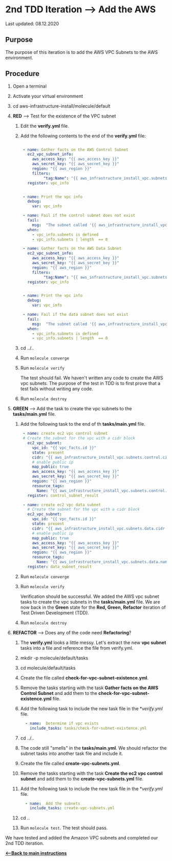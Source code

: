 # 2nd TDD Iteration --> Add the AWS 

Last updated: 08.12.2020

## Purpose

The purpose of this iteration is to add the AWS VPC Subnets to the AWS environment.

## Procedure

1. Open a terminal
2. Activate your virtual environment
1. cd aws-infrastructure-install/molecule/default

1. **RED** --> Test for the existence of the VPC subnet
    
    1. Edit the **verify.yml** file.
    
    1. Add the following contents to the end of the **verify.yml** file:
    
          ```yaml
    
           - name: Gather facts on the AWS Control Subnet
             ec2_vpc_subnet_info:
               aws_access_key: "{{ aws_access_key }}"
               aws_secret_key: "{{ aws_secret_key }}"
               region: "{{ aws_region }}"
               filters:
                    "tag:Name": "{{ aws_infrastructure_install_vpc.subnets.control.name }}"
             register: vpc_info
    
    
           - name: Print the vpc info
             debug:
               var: vpc_info
    
           - name: Fail if the control subnet does not exist
             fail:
               msg:  "The subnet called '{{ aws_infrastructure_install_vpc.subnets.control.name  }}' does not exist."
             when:
               - vpc_info.subnets is defined
               - vpc_info.subnets | length  == 0
    
           - name: Gather facts on the AWS Data Subnet
             ec2_vpc_subnet_info:
               aws_access_key: "{{ aws_access_key }}"
               aws_secret_key: "{{ aws_secret_key }}"
               region: "{{ aws_region }}"
               filters:
                    "tag:Name": "{{ aws_infrastructure_install_vpc.subnets.data.name }}"
             register: vpc_info
    
    
           - name: Print the vpc info
             debug:
               var: vpc_info
    
           - name: Fail if the data subnet does not exist
             fail:
               msg:  "The subnet called '{{ aws_infrastructure_install_vpc.subnets.data.name  }}' does not exist."
             when:
               - vpc_info.subnets is defined
               - vpc_info.subnets | length  == 0
          ``` 
         
      1. cd ../..
      1. Run `molecule converge`
      1. Run `molecule verify`
    
            The test should fail.  We haven't written any
            code to create the AWS vpc subnets.
            The purpose of the test in TDD is to
            first prove that a test fails without writing any
            code.
      1. Run `molecule destroy`

1. **GREEN** --> Add the task to create the vpc subnets to the **tasks/main.yml** file.
    1. Add the following task to the end of th **tasks/main.yml** file.
        
        ```yaml
         - name: create ec2 vpc control subnet
         # Create the subnet for the vpc with a cidr block
           ec2_vpc_subnet:
             vpc_id: "{{ vpc_facts.id }}"
             state: present
             cidr: "{{ aws_infrastructure_install_vpc.subnets.control.cidr  }}"
             # enable public ip
             map_public: true
             aws_access_key: "{{ aws_access_key }}"
             aws_secret_key: "{{ aws_secret_key }}"
             region: "{{ aws_region }}"
             resource_tags:
               Name: "{{ aws_infrastructure_install_vpc.subnets.control.name  }}"
           register: control_subnet_result
        
         - name: create ec2 vpc data subnet
           # Create the subnet for the vpc with a cidr block
           ec2_vpc_subnet:
             vpc_id: "{{ vpc_facts.id }}"
             state: present
             cidr: "{{ aws_infrastructure_install_vpc.subnets.data.cidr  }}"
             # enable public ip
             map_public: true
             aws_access_key: "{{ aws_access_key }}"
             aws_secret_key: "{{ aws_secret_key }}"
             region: "{{ aws_region }}"
             resource_tags:
               Name: "{{ aws_infrastructure_install_vpc.subnets.data.name  }}"
           register: data_subnet_result
        ```
            
      1. Run `molecule converge`
      1. Run `molecule verify`
        
            Verification should
            be successful.  We added the AWS vpc subnet tasks to
             create the vpc subnets in the
            **tasks/main.yml** file.  We are now
            back in the **Green** state for the
            **Red, Green, Refactor** iteration of Test
            Driven Development (TDD).
      1. Run `molecule destroy`
      
1. **REFACTOR** --> Does any of the code need **Refactoring**?

    1. The **verify.yml** looks a little messy.  Let's extract the new **vpc subnet**
        tasks into a file and reference the file from verify.yml.
    1. mkdir -p molecule/default/tasks
    1. cd molecule/default/tasks
    1. Create the file called **check-for-vpc-subnet-existence.yml**.
    1. Remove the tasks starting with the task **Gather facts on the AWS Control Subnet**
    and add them to the **check-for-vpc-subnet-existence.yml** file.
    1. Add the following task to include the new task file in the **verify.yml* file.
    
          ```yaml
            - name:  Determine if vpc exists
              include_tasks: tasks/check-for-subnet-existence.yml
         ``` 
    
    1. cd ../..
    1. The code still "smells" in the **tasks/main.yml**.  We should refactor the 
    subnet tasks into another task file and include it.
    1. Create the file called **create-vpc-subnets.yml**.
    1. Remove the tasks starting with the task **Create the ec2 vpc control subnet**
    and add them to the **create-vpc-subnets.yml** file.
    1. Add the following task to include the new task file in the **verify.yml* file.
        
          ```yaml
            - name:  Add the subnets
              include_tasks: create-vpc-subnets.yml
         ``` 
        
    1. cd ..
    1. Run `molecule test`.  The test should pass.

We have tested and added the Amazon VPC subnets and completed our 2nd TDD iteration.

[**<--Back to main instructions**](../readme.md#2ndTDD)